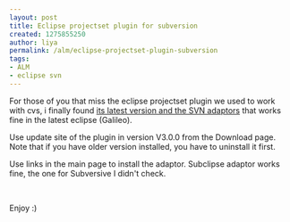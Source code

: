 ```yaml
---
layout: post
title: Eclipse projectset plugin for subversion
created: 1275855250
author: liya
permalink: /alm/eclipse-projectset-plugin-subversion
tags:
- ALM
- eclipse svn
---
```

<p>For those of you that miss the eclipse projectset plugin we used to work with cvs, i finally found <a href="http://vpms.de.csc.com/projectset/">its latest version and the SVN adaptors</a> that works fine in the latest eclipse (Galileo).</p>
<p>Use update site of the plugin in version V3.0.0 from the Download page. Note that if you have older version installed, you have to uninstall it first.</p>
<p>Use links in the main page to install the adaptor. Subclipse adaptor works fine, the one for Subversive I didn't check.</p>
<p>&nbsp;</p>
<p>Enjoy :)</p>
<p>&nbsp;</p>
